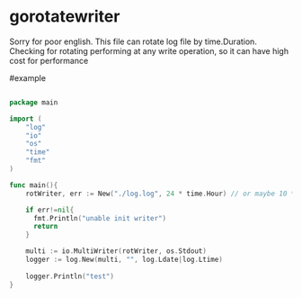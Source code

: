 # gorotatewriter

Sorry for poor english.
This file can rotate log file by time.Duration.
Checking for rotating performing at any write operation, so it can have high cost for performance

#example
```go

package main

import (
	"log"
	"io"
	"os"
	"time"
	"fmt"
)

func main(){
    rotWriter, err := New("./log.log", 24 * time.Hour) // or maybe 10 * time.Minute

    if err!=nil{
      fmt.Println("unable init writer")
      return
    }

    multi := io.MultiWriter(rotWriter, os.Stdout)
    logger := log.New(multi, "", log.Ldate|log.Ltime)
    
    logger.Println("test")
}
```
